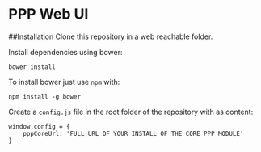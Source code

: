 PPP Web UI
==========

##Installation
Clone this repository in a web reachable folder.

Install dependencies using bower:
```
bower install
```
To install bower just use `npm` with:
```
npm install -g bower
```

Create a `config.js` file in the root folder of the repository with as content:
```
window.config = {
	pppCoreUrl: 'FULL URL OF YOUR INSTALL OF THE CORE PPP MODULE'
}
```

